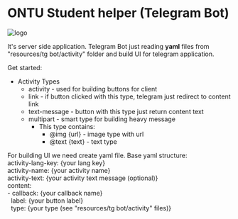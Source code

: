 # ONTU Student helper (Telegram Bot)
![logo](https://ontu.edu.ua/themes/default/images/logo.png) 

It's server side application. Telegram Bot just reading **yaml** files 
from "resources/tg bot/activity" folder and build UI for telegram application.

Get started:
* Activity Types
  * activity - used for building buttons for client
  * link - if button clicked with this type, telegram just redirect to
    content link
  * text-message - button with this type just return content text
  * multipart - smart type for building heavy message
    * This type contains:
      * @img {url} - image type with url
      * @text {text} - text type

For building UI we need create yaml file. Base yaml structure:\
activity-lang-key: {your lang key}\
activity-name: {your activity name}\
activity-text: {your activity text message (optional)}\
content:\
&#45; callback: {your callback name}\
&nbsp;&nbsp;label: {your button label}\
&nbsp;&nbsp;type: {your type (see "resources/tg bot/activity" files)}